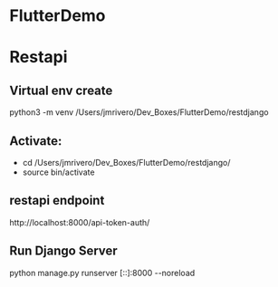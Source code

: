# FlutterDemo

# Restapi

## Virtual env create

python3 -m venv /Users/jmrivero/Dev_Boxes/FlutterDemo/restdjango

## Activate:
- cd /Users/jmrivero/Dev_Boxes/FlutterDemo/restdjango/
- source bin/activate



## restapi endpoint
http://localhost:8000/api-token-auth/


## Run Django Server

python manage.py runserver [::]:8000 --noreload


